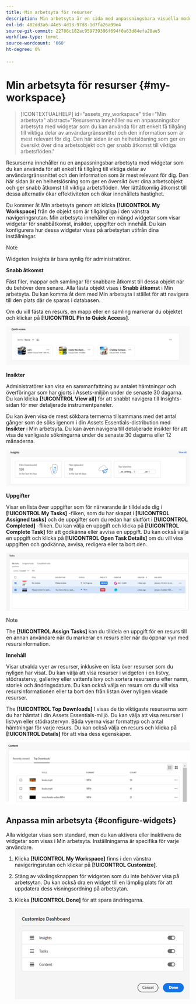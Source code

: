 ```yaml
---
title: Min arbetsyta för resurser
description: Min arbetsyta är en sida med anpassningsbara visuella moduler som ger smidig åtkomst till viktiga delar av Assets-användargränssnittet och information som är mest relevant för användaren.
exl-id: 402dd3a6-44e5-4d13-97d8-1d7fa26a99e4
source-git-commit: 22786c182ac959739396f694f0a63d84efa28ae5
workflow-type: tm+mt
source-wordcount: '660'
ht-degree: 0%

---
```


# Min arbetsyta för resurser {#my-workspace}

>[!CONTEXTUALHELP]
>id="assets_my_workspace"
>title="Min arbetsyta"
>abstract="Resurserna innehåller nu en anpassningsbar arbetsyta med widgetar som du kan använda för att enkelt få tillgång till viktiga delar av användargränssnittet och den information som är mest relevant för dig. Den här sidan är en helhetslösning som ger en översikt över dina arbetsobjekt och ger snabb åtkomst till viktiga arbetsflöden."

Resurserna innehåller nu en anpassningsbar arbetsyta med widgetar som du kan använda för att enkelt få tillgång till viktiga delar av användargränssnittet och den information som är mest relevant för dig. Den här sidan är en helhetslösning som ger en översikt över dina arbetsobjekt och ger snabb åtkomst till viktiga arbetsflöden. Mer lättåtkomlig åtkomst till dessa alternativ ökar effektiviteten och ökar innehållets hastighet.

Du kommer åt Min arbetsyta genom att klicka **[!UICONTROL My Workspace]** från de objekt som är tillgängliga i den vänstra navigeringsrutan. Min arbetsyta innehåller en mängd widgetar som visar widgetar för snabbåtkomst, insikter, uppgifter och innehåll. Du kan konfigurera hur dessa widgetar visas på arbetsytan utifrån dina inställningar.

>[!NOTE]
>
>Widgeten Insights är bara synlig för administratörer.

<!--

**New features coming soon**

Highlights upcoming features for Assets.

![New features coming soon in Workspace](assets/new-features.png)

-->



**Snabb åtkomst**

Fäst filer, mappar och samlingar för snabbare åtkomst till dessa objekt när du behöver dem senare. Alla fästa objekt visas i **Snabb åtkomst** i Min arbetsyta. Du kan komma åt dem med Min arbetsyta i stället för att navigera till den plats där de sparas i databasen.

Om du vill fästa en resurs, en mapp eller en samling markerar du objektet och klickar på **[!UICONTROL Pin to Quick Access]**.

![Uppgifter på arbetsytan](assets/quick-access.png)

**Insikter**

Administratörer kan visa en sammanfattning av antalet hämtningar och överföringar som har gjorts i Assets-miljön under de senaste 30 dagarna. Du kan klicka **[!UICONTROL View all]** för att snabbt navigera till Insights-sidan för mer detaljerade instrumentpaneler.

Du kan även visa de mest sökbara termerna tillsammans med det antal gånger som de söks igenom i din Assets Essentials-distribution med **Insikter** i Min arbetsyta. Du kan även navigera till detaljerade insikter för att visa de vanligaste sökningarna under de senaste 30 dagarna eller 12 månaderna.

![Insikter i arbetsytan](assets/insights.png)

**Uppgifter**

Visar en lista över uppgifter som för närvarande är tilldelade dig i **[!UICONTROL My Tasks]** -fliken, som du har skapat i **[!UICONTROL Assigned tasks]** och de uppgifter som du redan har slutfört i **[!UICONTROL Completed]** -fliken. Du kan välja en uppgift och klicka på **[!UICONTROL Complete Task]** för att godkänna eller avvisa en uppgift. Du kan också välja en uppgift och klicka på **[!UICONTROL Open Task Details]** om du vill visa uppgiften och godkänna, avvisa, redigera eller ta bort den.

![Uppgifter på arbetsytan](assets/tasks-workspace.png)

>[!NOTE]
>
> The **[!UICONTROL Assign Tasks]** kan du tilldela en uppgift för en resurs till en annan användare när du markerar en resurs eller när du öppnar vyn med resursinformation.

**Innehåll**

Visar utvalda vyer av resurser, inklusive en lista över resurser som du nyligen har visat. Du kan välja att visa resurser i widgeten i en listvy, stödrastervy, gallerivy eller vattenfallsvy och sortera resurserna efter namn, storlek och ändringsdatum. Du kan också välja en resurs om du vill visa resursinformationen eller ta bort den från listan över nyligen visade resurser.

The **[!UICONTROL Top Downloads]** I visas de tio viktigaste resurserna som du har hämtat i din Assets Essentials-miljö. Du kan välja att visa resurser i listvyn eller stödrastervyn. Båda vyerna visar formattyp och antal hämtningar för varje resurs. Du kan också välja en resurs och klicka på **[!UICONTROL Details]** för att visa dess egenskaper.

![Innehållswidgeten i arbetsytan](assets/workspace-content.png)

## Anpassa min arbetsyta {#configure-widgets}

Alla widgetar visas som standard, men du kan aktivera eller inaktivera de widgetar som visas i Min arbetsyta. Inställningarna är specifika för varje användare.

1. Klicka **[!UICONTROL My Workspace]** finns i den vänstra navigeringsrutan och klickar på **[!UICONTROL Customize]**.

1. Stäng av växlingsknappen för widgeten som du inte behöver visa på arbetsytan. Du kan också dra en widget till en lämplig plats för att uppdatera dess visningsordning på arbetsytan.

1. Klicka **[!UICONTROL Done]** för att spara ändringarna.

   ![Anpassa widgetar i Workspace](assets/customize-workspace.png)
